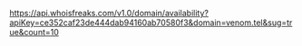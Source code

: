 https://api.whoisfreaks.com/v1.0/domain/availability?apiKey=ce352caf23de444dab94160ab70580f3&domain=venom.tel&sug=true&count=10